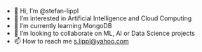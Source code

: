 - 👋 Hi, I’m @stefan-lippl
- 👀 I’m interested in Artificial Intelligence and Cloud Computing
- 🌱 I’m currently learning MongoDB
- 💞️ I’m looking to collaborate on ML, AI or Data Science projects
- 📫 How to reach me s.lippl@yahoo.com

<!---
stefan-lippl/stefan-lippl is a ✨ special ✨ repository because its `README.md` (this file) appears on your GitHub profile.
You can click the Preview link to take a look at your changes.
--->
